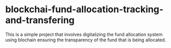 # blockchai-fund-allocation-tracking-and-transfering
  This is a simple project that involves digitalizing the fund allocation system using blochain ensuring the transparency of the fund that is being allocated.
